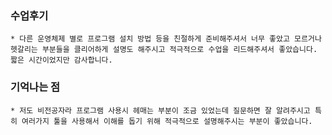 ### 수업후기 

    * 다른 운영체제 별로 프로그램 설치 방법 등을 친절하게 준비해주셔서 너무 좋았고 모르거나 헷갈리는 부분들을 클리어하게 설명도 해주시고 적극적으로 수업을 리드해주셔서 좋았습니다. 짧은 시간이었지만 감사합니다.

### 기억나는 점 

    * 저도 비전공자라 프로그램 사용시 헤매는 부분이 조금 있었는데 질문하면 잘 알려주시고 특히 여러가지 툴을 사용해서 이해를 돕기 위해 적극적으로 설명해주시는 부분이 좋았습니다. 